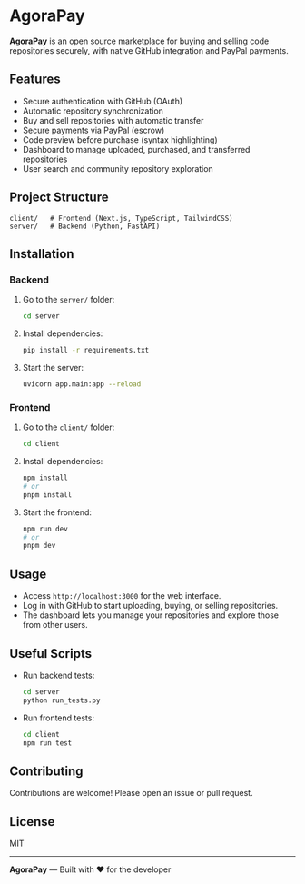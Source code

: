 # AgoraPay

**AgoraPay** is an open source marketplace for buying and selling code repositories securely, with native GitHub integration and PayPal payments.

## Features

- Secure authentication with GitHub (OAuth)
- Automatic repository synchronization
- Buy and sell repositories with automatic transfer
- Secure payments via PayPal (escrow)
- Code preview before purchase (syntax highlighting)
- Dashboard to manage uploaded, purchased, and transferred repositories
- User search and community repository exploration

## Project Structure

```
client/   # Frontend (Next.js, TypeScript, TailwindCSS)
server/   # Backend (Python, FastAPI)
```

## Installation

### Backend

1. Go to the `server/` folder:
   ```sh
   cd server
   ```
2. Install dependencies:
   ```sh
   pip install -r requirements.txt
   ```
3. Start the server:
   ```sh
   uvicorn app.main:app --reload
   ```

### Frontend

1. Go to the `client/` folder:
   ```sh
   cd client
   ```
2. Install dependencies:
   ```sh
   npm install
   # or
   pnpm install
   ```
3. Start the frontend:
   ```sh
   npm run dev
   # or
   pnpm dev
   ```

## Usage

- Access `http://localhost:3000` for the web interface.
- Log in with GitHub to start uploading, buying, or selling repositories.
- The dashboard lets you manage your repositories and explore those from other users.

## Useful Scripts

- Run backend tests:
  ```sh
  cd server
  python run_tests.py
  ```
- Run frontend tests:
  ```sh
  cd client
  npm run test
  ```

## Contributing

Contributions are welcome! Please open an issue or pull request.

## License

MIT

---

**AgoraPay** — Built with ❤️ for the developer